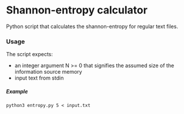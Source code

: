 # Shannon-entropy calculator

Python script that calculates the shannon-entropy for regular text files.

### Usage
The script expects:
- an integer argument N >= 0 that signifies the assumed size of the information source memory
- input text from stdin

##### Example
```console
python3 entropy.py 5 < input.txt
```
